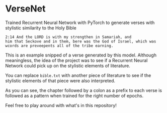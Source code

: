 # VerseNet
Trained Recurrent Neural Network with PyTorch to generate verses with stylistic similarity to the Holy Bible

```
2:14 And the LORD is with my strengthen in Samariah, and
him that Seckove and in them, bere was the God of Israel, which was wcords are preveepents all of the tribe earning.
```

This is an example snipped of a verse generated by this model. Although meaningless, the idea of the project was to see if a Recurrent Neural Network could pick up on the stylistic elements of literature. 
 
You can replace ```bible.txt``` with another piece of literature to see if the stylistic elements of that piece were also interpreted. 

As you can see, the chapter followed by a colon as a prefix to each verse is followed as a pattern when trained for the right number of epochs. 
 
Feel free to play around with what's in this repository!
